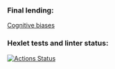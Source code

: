 ### Final lending:
[Cognitive biases](https://optimal-mine.surge.sh/)

### Hexlet tests and linter status:
[![Actions Status](https://github.com/Duozoid/layout-designer-project-lvl1/workflows/hexlet-check/badge.svg)](https://github.com/Duozoid/layout-designer-project-lvl1/actions)

